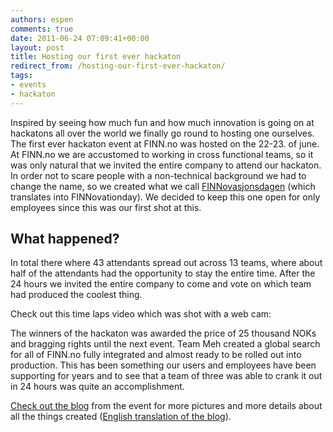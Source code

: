 ```yaml
---
authors: espen
comments: true
date: 2011-06-24 07:09:41+00:00
layout: post
title: Hosting our first ever hackaton
redirect_from: /hosting-our-first-ever-hackaton/
tags:
- events
- hackaton
---
```


Inspired by seeing how much fun and how much innovation is going on at hackatons all over the world we finally go round to hosting one ourselves. The first ever hackaton event at FINN.no was hosted on the 22-23. of june. At FINN.no we are accustomed to working in cross functional teams, so it was only natural that we invited the entire company to attend our hackaton. In order not to scare people with a non-technical background we had to change the name, so we created what we call [FINNovasjonsdagen](http://finnovasjonsdagen.org/blog/) (which translates into FINNovationday). We decided to keep this one open for only employees since this was our first shot at this.

## What happened?

In total there where 43 attendants spread out across 13 teams, where about half of the attendants had the opportunity to stay the entire time. After the 24 hours we invited the entire company to come and vote on which team had produced the coolest thing.

Check out this time laps video which was shot with a web cam:

The winners of the hackaton was awarded the price of 25 thousand NOKs and bragging rights until the next event. Team Meh created a global search for all of FINN.no fully integrated and almost ready to be rolled out into production. This has been something our users and employees have been supporting for years and to see that a team of three was able to crank it out in 24 hours was quite an accomplishment.

[Check out the blog](http://finnovasjonsdagen.org/blog/) from the event for more pictures and more details about all the things created ([English translation of the blog](http://translate.google.com/translate?js=n&prev=_t&hl=en&ie=UTF-8&layout=2&eotf=1&sl=no&tl=en&u=http%3A%2F%2Fwww.finnovasjonsdagen.org%2Fblog%2F&act=url)).